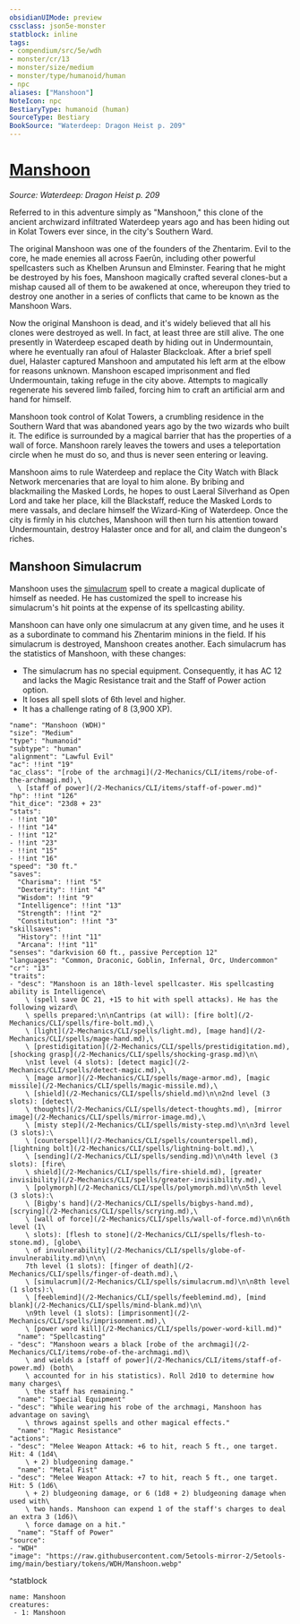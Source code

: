 ```yaml
---
obsidianUIMode: preview
cssclass: json5e-monster
statblock: inline
tags:
- compendium/src/5e/wdh
- monster/cr/13
- monster/size/medium
- monster/type/humanoid/human
- npc
aliases: ["Manshoon"]
NoteIcon: npc
BestiaryType: humanoid (human)
SourceType: Bestiary
BookSource: "Waterdeep: Dragon Heist p. 209"
---
```

# [Manshoon](2-Mechanics/CLI/bestiary/npc/manshoon-wdh.md)
*Source: Waterdeep: Dragon Heist p. 209*  

Referred to in this adventure simply as "Manshoon," this clone of the ancient archwizard infiltrated Waterdeep years ago and has been hiding out in Kolat Towers ever since, in the city's Southern Ward.

The original Manshoon was one of the founders of the Zhentarim. Evil to the core, he made enemies all across Faerûn, including other powerful spellcasters such as Khelben Arunsun and Elminster. Fearing that he might be destroyed by his foes, Manshoon magically crafted several clones-but a mishap caused all of them to be awakened at once, whereupon they tried to destroy one another in a series of conflicts that came to be known as the Manshoon Wars.

Now the original Manshoon is dead, and it's widely believed that all his clones were destroyed as well. In fact, at least three are still alive. The one presently in Waterdeep escaped death by hiding out in Undermountain, where he eventually ran afoul of Halaster Blackcloak. After a brief spell duel, Halaster captured Manshoon and amputated his left arm at the elbow for reasons unknown. Manshoon escaped imprisonment and fled Undermountain, taking refuge in the city above. Attempts to magically regenerate his severed limb failed, forcing him to craft an artificial arm and hand for himself.

Manshoon took control of Kolat Towers, a crumbling residence in the Southern Ward that was abandoned years ago by the two wizards who built it. The edifice is surrounded by a magical barrier that has the properties of a wall of force. Manshoon rarely leaves the towers and uses a teleportation circle when he must do so, and thus is never seen entering or leaving.

Manshoon aims to rule Waterdeep and replace the City Watch with Black Network mercenaries that are loyal to him alone. By bribing and blackmailing the Masked Lords, he hopes to oust Laeral Silverhand as Open Lord and take her place, kill the Blackstaff, reduce the Masked Lords to mere vassals, and declare himself the Wizard-King of Waterdeep. Once the city is firmly in his clutches, Manshoon will then turn his attention toward Undermountain, destroy Halaster once and for all, and claim the dungeon's riches.

## Manshoon Simulacrum

Manshoon uses the [simulacrum](/2-Mechanics/CLI/spells/simulacrum.md) spell to create a magical duplicate of himself as needed. He has customized the spell to increase his simulacrum's hit points at the expense of its spellcasting ability.

Manshoon can have only one simulacrum at any given time, and he uses it as a subordinate to command his Zhentarim minions in the field. If his simulacrum is destroyed, Manshoon creates another. Each simulacrum has the statistics of Manshoon, with these changes:

- The simulacrum has no special equipment. Consequently, it has AC 12 and lacks the Magic Resistance trait and the Staff of Power action option.  
- It loses all spell slots of 6th level and higher.  
- It has a challenge rating of 8 (3,900 XP).  

```statblock
"name": "Manshoon (WDH)"
"size": "Medium"
"type": "humanoid"
"subtype": "human"
"alignment": "Lawful Evil"
"ac": !!int "19"
"ac_class": "[robe of the archmagi](/2-Mechanics/CLI/items/robe-of-the-archmagi.md),\
  \ [staff of power](/2-Mechanics/CLI/items/staff-of-power.md)"
"hp": !!int "126"
"hit_dice": "23d8 + 23"
"stats":
- !!int "10"
- !!int "14"
- !!int "12"
- !!int "23"
- !!int "15"
- !!int "16"
"speed": "30 ft."
"saves":
  "Charisma": !!int "5"
  "Dexterity": !!int "4"
  "Wisdom": !!int "9"
  "Intelligence": !!int "13"
  "Strength": !!int "2"
  "Constitution": !!int "3"
"skillsaves":
  "History": !!int "11"
  "Arcana": !!int "11"
"senses": "darkvision 60 ft., passive Perception 12"
"languages": "Common, Draconic, Goblin, Infernal, Orc, Undercommon"
"cr": "13"
"traits":
- "desc": "Manshoon is an 18th-level spellcaster. His spellcasting ability is Intelligence\
    \ (spell save DC 21, +15 to hit with spell attacks). He has the following wizard\
    \ spells prepared:\n\nCantrips (at will): [fire bolt](/2-Mechanics/CLI/spells/fire-bolt.md),\
    \ [light](/2-Mechanics/CLI/spells/light.md), [mage hand](/2-Mechanics/CLI/spells/mage-hand.md),\
    \ [prestidigitation](/2-Mechanics/CLI/spells/prestidigitation.md), [shocking grasp](/2-Mechanics/CLI/spells/shocking-grasp.md)\n\
    \n1st level (4 slots): [detect magic](/2-Mechanics/CLI/spells/detect-magic.md),\
    \ [mage armor](/2-Mechanics/CLI/spells/mage-armor.md), [magic missile](/2-Mechanics/CLI/spells/magic-missile.md),\
    \ [shield](/2-Mechanics/CLI/spells/shield.md)\n\n2nd level (3 slots): [detect\
    \ thoughts](/2-Mechanics/CLI/spells/detect-thoughts.md), [mirror image](/2-Mechanics/CLI/spells/mirror-image.md),\
    \ [misty step](/2-Mechanics/CLI/spells/misty-step.md)\n\n3rd level (3 slots):\
    \ [counterspell](/2-Mechanics/CLI/spells/counterspell.md), [lightning bolt](/2-Mechanics/CLI/spells/lightning-bolt.md),\
    \ [sending](/2-Mechanics/CLI/spells/sending.md)\n\n4th level (3 slots): [fire\
    \ shield](/2-Mechanics/CLI/spells/fire-shield.md), [greater invisibility](/2-Mechanics/CLI/spells/greater-invisibility.md),\
    \ [polymorph](/2-Mechanics/CLI/spells/polymorph.md)\n\n5th level (3 slots):\
    \ [Bigby's hand](/2-Mechanics/CLI/spells/bigbys-hand.md), [scrying](/2-Mechanics/CLI/spells/scrying.md),\
    \ [wall of force](/2-Mechanics/CLI/spells/wall-of-force.md)\n\n6th level (1\
    \ slots): [flesh to stone](/2-Mechanics/CLI/spells/flesh-to-stone.md), [globe\
    \ of invulnerability](/2-Mechanics/CLI/spells/globe-of-invulnerability.md)\n\n\
    7th level (1 slots): [finger of death](/2-Mechanics/CLI/spells/finger-of-death.md),\
    \ [simulacrum](/2-Mechanics/CLI/spells/simulacrum.md)\n\n8th level (1 slots):\
    \ [feeblemind](/2-Mechanics/CLI/spells/feeblemind.md), [mind blank](/2-Mechanics/CLI/spells/mind-blank.md)\n\
    \n9th level (1 slots): [imprisonment](/2-Mechanics/CLI/spells/imprisonment.md),\
    \ [power word kill](/2-Mechanics/CLI/spells/power-word-kill.md)"
  "name": "Spellcasting"
- "desc": "Manshoon wears a black [robe of the archmagi](/2-Mechanics/CLI/items/robe-of-the-archmagi.md)\
    \ and wields a [staff of power](/2-Mechanics/CLI/items/staff-of-power.md) (both\
    \ accounted for in his statistics). Roll 2d10 to determine how many charges\
    \ the staff has remaining."
  "name": "Special Equipment"
- "desc": "While wearing his robe of the archmagi, Manshoon has advantage on saving\
    \ throws against spells and other magical effects."
  "name": "Magic Resistance"
"actions":
- "desc": "Melee Weapon Attack: +6 to hit, reach 5 ft., one target. Hit: 4 (1d4\
    \ + 2) bludgeoning damage."
  "name": "Metal Fist"
- "desc": "Melee Weapon Attack: +7 to hit, reach 5 ft., one target. Hit: 5 (1d6\
    \ + 2) bludgeoning damage, or 6 (1d8 + 2) bludgeoning damage when used with\
    \ two hands. Manshoon can expend 1 of the staff's charges to deal an extra 3 (1d6)\
    \ force damage on a hit."
  "name": "Staff of Power"
"source":
- "WDH"
"image": "https://raw.githubusercontent.com/5etools-mirror-2/5etools-img/main/bestiary/tokens/WDH/Manshoon.webp"
```
^statblock

```encounter-table
name: Manshoon
creatures:
 - 1: Manshoon
```